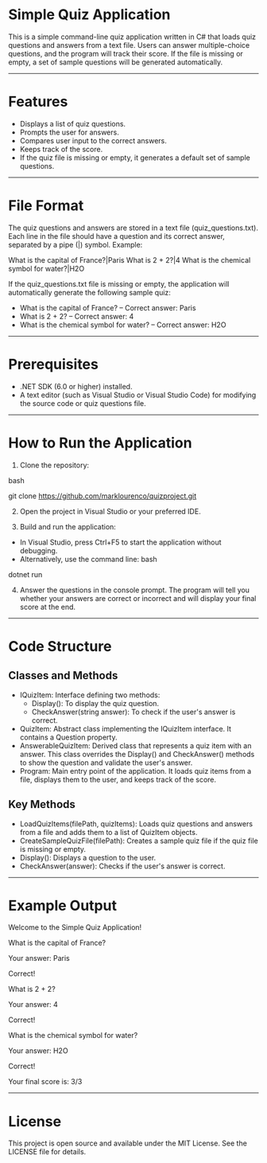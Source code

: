 # Simple Quiz Application
This is a simple command-line quiz application written in C# that loads quiz questions and answers from a text file. Users can answer multiple-choice questions, and the program will track their score. If the file is missing or empty, a set of sample questions will be generated automatically.
__________________
# Features

- Displays a list of quiz questions.
- Prompts the user for answers.
- Compares user input to the correct answers.
- Keeps track of the score.
- If the quiz file is missing or empty, it generates a default set of sample questions.
__________________
# File Format
The quiz questions and answers are stored in a text file (quiz_questions.txt). Each line in the file should have a question and its correct answer, separated by a pipe (|) symbol. Example:

What is the capital of France?|Paris
What is 2 + 2?|4
What is the chemical symbol for water?|H2O

If the quiz_questions.txt file is missing or empty, the application will automatically generate the following sample quiz:

- What is the capital of France? – Correct answer: Paris
- What is 2 + 2? – Correct answer: 4
- What is the chemical symbol for water? – Correct answer: H2O
__________________
# Prerequisites
- .NET SDK (6.0 or higher) installed.
- A text editor (such as Visual Studio or Visual Studio Code) for modifying the source code or quiz questions file.
__________________
# How to Run the Application
1. Clone the repository:

bash

git clone https://github.com/marklourenco/quizproject.git

2. Open the project in Visual Studio or your preferred IDE.

3. Build and run the application:

  - In Visual Studio, press Ctrl+F5 to start the application without debugging.
  - Alternatively, use the command line:
bash

dotnet run

4. Answer the questions in the console prompt. The program will tell you whether your answers are correct or incorrect and will display your final score at the end.
__________________
# Code Structure
## Classes and Methods
- IQuizItem: Interface defining two methods:
  - Display(): To display the quiz question.
  - CheckAnswer(string answer): To check if the user's answer is correct.
- QuizItem: Abstract class implementing the IQuizItem interface. It contains a Question property.
- AnswerableQuizItem: Derived class that represents a quiz item with an answer. This class overrides the Display() and CheckAnswer() methods to show the question and validate the user's answer.
- Program: Main entry point of the application. It loads quiz items from a file, displays them to the user, and keeps track of the score.

## Key Methods
- LoadQuizItems(filePath, quizItems): Loads quiz questions and answers from a file and adds them to a list of QuizItem objects.
- CreateSampleQuizFile(filePath): Creates a sample quiz file if the quiz file is missing or empty.
- Display(): Displays a question to the user.
- CheckAnswer(answer): Checks if the user's answer is correct.
__________________
# Example Output

Welcome to the Simple Quiz Application!

What is the capital of France?

Your answer: Paris

Correct!

What is 2 + 2?

Your answer: 4

Correct!

What is the chemical symbol for water?

Your answer: H2O

Correct!

Your final score is: 3/3
__________________
# License
This project is open source and available under the MIT License. See the LICENSE file for details.
